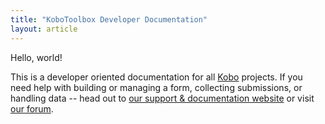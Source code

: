 ```yaml
---
title: "KoboToolbox Developer Documentation"
layout: article
---
```


Hello, world!

This is a developer oriented documentation for all [Kobo](https://kobotoolbox.org) projects. If you need help with building or managing a form, collecting submissions, or handling data -- head out to [our support & documentation website](https://support.kobotoolbox.org) or visit [our forum](https://community.kobotoolbox.org/).
